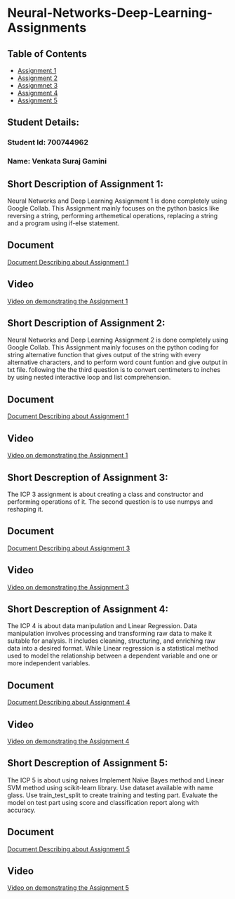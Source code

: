 # Neural-Networks-Deep-Learning-Assignments
## Table of Contents
- [Assignment 1](https://github.com/SurajGamini18/Neural-Networks-Deep-Learning-Assignments/tree/main/Assignment-1)
- [Assignment 2](https://github.com/SurajGamini18/Neural-Networks-Deep-Learning-Assignments/tree/main/Assignment%20-2)
- [Assignmnet 3](https://github.com/SurajGamini18/Neural-Networks-Deep-Learning-Assignments/tree/main/Assignment%20-3)
- [Assignment 4](https://github.com/SurajGamini18/Neural-Networks-Deep-Learning-Assignments/tree/main/Assignment-4)
- [Assignment 5](https://github.com/SurajGamini18/Neural-Networks-Deep-Learning-Assignments/tree/main/Assignment-5)

## Student Details:
### Student Id: 700744962
### Name: Venkata Suraj Gamini


## Short Description of Assignment 1: 
Neural Networks and Deep Learning Assignment 1 is done completely using Google Collab. This Assignment mainly focuses on the python basics like reversing a string, performing arthemetical operations, replacing a string and a program using if-else statement.
## Document
[Document Describing about Assignment 1](https://drive.google.com/file/d/1eerJwNsHczwKGxEhbsez3TEaGgAoMdbF/view?usp=sharing)

## Video
[Video on demonstrating the Assignment 1](https://drive.google.com/file/d/1Zg2NSOPlng448O9fo9vwKvvjATRrBqMv/view?usp=sharing) 


## Short Description of Assignment 2: 
Neural Networks and Deep Learning Assignment 2 is done completely using Google Collab. This Assignment mainly focuses on the python coding for string alternative function that gives output of the string with every alternative characters, and to perform word count funtion and give output in txt file. following the the third question is to convert centimeters to inches by using nested interactive loop and list comprehension.
## Document
[Document Describing about Assignment 1](https://drive.google.com/file/d/1PP2HcMiNlr2eABuouqlLMQnky7JHsEa8/view?usp=sharing)

## Video
[Video on demonstrating the Assignment 1](https://drive.google.com/file/d/163fs1Zg0OzK5-jtXd-R5TyoYPwWuSrUb/view?usp=sharing) 


## Short Descreption of Assignment 3:
The ICP 3 assignment is about creating a class and constructor and performing operations of it. The second question is to use numpys and reshaping it.
## Document
[Document Describing about Assignment 3](https://drive.google.com/file/d/17FyyzVxsFY52u7d_bhMbv_PvAyOdCYRO/view?usp=sharing)

## Video
[Video on demonstrating the Assignment 3](https://drive.google.com/file/d/1xgqdDjjs6FlZKETHdPtUE_WB0CXTC2gN/view?usp=sharing) 


## Short Descreption of Assignment 4:
The ICP 4 is about data manipulation and Linear Regression. Data manipulation involves processing and transforming raw data to make it suitable for analysis. It includes cleaning, structuring, and enriching raw data into a desired format. While Linear regression is a statistical method used to model the relationship between a dependent variable and one or more independent variables.
## Document
[Document Describing about Assignment 4](https://drive.google.com/file/d/1nRlMClQhWAU_JB2jbKzj_KvCOGmfcPev/view?usp=sharing)

## Video
[Video on demonstrating the Assignment 4](https://drive.google.com/file/d/11QQHx11gvbSUD1YaCACkKRa0pGilH6su/view?usp=sharing) 


## Short Descreption of Assignment 5:
The ICP 5 is about using naives Implement Naïve Bayes method and Linear SVM method using scikit-learn library. Use dataset available with name glass. Use train_test_split to create training and testing part. Evaluate the model on test part using score and classification report along with accuracy. 
## Document
[Document Describing about Assignment 5](https://drive.google.com/file/d/1sV_6UoxUdEKOpo8s7AkkgSYXKnxwRQcF/view?usp=sharing)

## Video
[Video on demonstrating the Assignment 5](https://drive.google.com/file/d/1KCXUxN9jdGee0h46VdZMz44PfHpcT4th/view?usp=sharing) 




